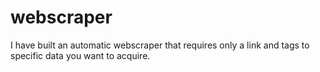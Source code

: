 # webscraper
I have built an automatic webscraper that requires only a link and tags to specific data you want to acquire.   
